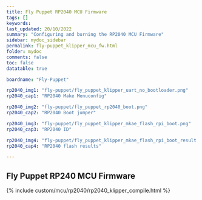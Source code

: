 ```yaml
---
title: Fly Puppet RP2040 MCU Firmware
tags: []
keywords: 
last_updated: 20/10/2022
summary: "Configuring and burning the RP2040 MCU Firmware"
sidebar: mydoc_sidebar
permalink: fly-puppet_klipper_mcu_fw.html
folder: mydoc
comments: false
toc: false
datatable: true

boardname: "Fly-Puppet"

rp2040_img1: "fly-puppet/fly_puppet_klipper_uart_no_bootloader.png"
rp2040_cap1: "RP2040 Make Menuconfig"

rp2040_img2: "fly-puppet/fly_puppet_rp2040_boot.png"
rp2040_cap2: "RP2040 Boot jumper"

rp2040_img3: "fly-puppet/fly_puppet_klipper_mkae_flash_rpi_boot.png"
rp2040_cap3: "RP2040 ID"

rp2040_img4: "fly-puppet/fly_puppet_klipper_mkae_flash_rpi_boot_result.png"
rp2040_cap4: "RP2040 flash results"

---
```

## Fly Puppet RP240 MCU Firmware

{% include custom/mcu/rp2040/rp2040_klipper_compile.html %}

